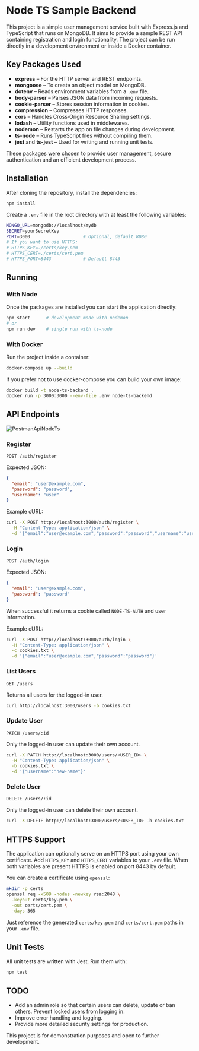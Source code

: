# Node TS Sample Backend

This project is a simple user management service built with Express.js and TypeScript that runs on MongoDB. It aims to provide a sample REST API containing registration and login functionality. The project can be run directly in a development environment or inside a Docker container.

## Key Packages Used

- **express** – For the HTTP server and REST endpoints.
- **mongoose** – To create an object model on MongoDB.
- **dotenv** – Reads environment variables from a `.env` file.
- **body-parser** – Parses JSON data from incoming requests.
- **cookie-parser** – Stores session information in cookies.
- **compression** – Compresses HTTP responses.
- **cors** – Handles Cross‑Origin Resource Sharing settings.
- **lodash** – Utility functions used in middlewares.
- **nodemon** – Restarts the app on file changes during development.
- **ts-node** – Runs TypeScript files without compiling them.
- **jest** and **ts-jest** – Used for writing and running unit tests.

These packages were chosen to provide user management, secure authentication and an efficient development process.

## Installation

After cloning the repository, install the dependencies:

```bash
npm install
```

Create a `.env` file in the root directory with at least the following variables:

```bash
MONGO_URL=mongodb://localhost/mydb
SECRET=yourSecretKey
PORT=3000                    # Optional, default 8080
# If you want to use HTTPS:
# HTTPS_KEY=./certs/key.pem
# HTTPS_CERT=./certs/cert.pem
# HTTPS_PORT=8443            # Default 8443
```

## Running

### With Node

Once the packages are installed you can start the application directly:

```bash
npm start      # development mode with nodemon
# or
npm run dev    # single run with ts-node
```

### With Docker

Run the project inside a container:

```bash
docker-compose up --build
```

If you prefer not to use docker-compose you can build your own image:

```bash
docker build -t node-ts-backend .
docker run -p 3000:3000 --env-file .env node-ts-backend
```

## API Endpoints

![PostmanApiNodeTs](https://github.com/user-attachments/assets/80777190-72ce-4866-b83b-f8c2939970a7)


### Register

`POST /auth/register`

Expected JSON:

```json
{
  "email": "user@example.com",
  "password": "password",
  "username": "user"
}
```

Example cURL:

```bash
curl -X POST http://localhost:3000/auth/register \
  -H "Content-Type: application/json" \
  -d '{"email":"user@example.com","password":"password","username":"user"}'
```

### Login

`POST /auth/login`

Expected JSON:

```json
{
  "email": "user@example.com",
  "password": "password"
}
```

When successful it returns a cookie called `NODE-TS-AUTH` and user information.

Example cURL:

```bash
curl -X POST http://localhost:3000/auth/login \
  -H "Content-Type: application/json" \
  -c cookies.txt \
  -d '{"email":"user@example.com","password":"password"}'
```

### List Users

`GET /users`

Returns all users for the logged-in user.

```bash
curl http://localhost:3000/users -b cookies.txt
```

### Update User

`PATCH /users/:id`

Only the logged-in user can update their own account.

```bash
curl -X PATCH http://localhost:3000/users/<USER_ID> \
  -H "Content-Type: application/json" \
  -b cookies.txt \
  -d '{"username":"new-name"}'
```

### Delete User

`DELETE /users/:id`

Only the logged-in user can delete their own account.

```bash
curl -X DELETE http://localhost:3000/users/<USER_ID> -b cookies.txt
```

## HTTPS Support

The application can optionally serve on an HTTPS port using your own certificate. Add `HTTPS_KEY` and `HTTPS_CERT` variables to your `.env` file. When both variables are present HTTPS is enabled on port 8443 by default.

You can create a certificate using `openssl`:

```bash
mkdir -p certs
openssl req -x509 -nodes -newkey rsa:2048 \
  -keyout certs/key.pem \
  -out certs/cert.pem \
  -days 365
```

Just reference the generated `certs/key.pem` and `certs/cert.pem` paths in your `.env` file.

## Unit Tests

All unit tests are written with Jest. Run them with:

```bash
npm test
```

## TODO

- Add an admin role so that certain users can delete, update or ban others. Prevent locked users from logging in.
- Improve error handling and logging.
- Provide more detailed security settings for production.

This project is for demonstration purposes and open to further development.
